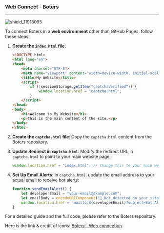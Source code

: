 ### Web Connect - Boters
---
![shield_11918095](https://github.com/user-attachments/assets/897227d5-65d1-4c54-92f8-9e751181be9e)


 To connect Boters in a **web environment** other than GitHub Pages, follow these steps:

1. **Create the `index.html` file**:
   ```html
   <!DOCTYPE html>
   <html lang="en">
   <head>
       <meta charset="UTF-8">
       <meta name="viewport" content="width=device-width, initial-scale=1.0">
       <title>My Website</title>
       <script>
           if (!sessionStorage.getItem("captchaVerified")) {
               window.location.href = "captcha.html";
           }
       </script>
   </head>
   <body>
       <h1>Welcome to My Website</h1>
       <p>This is the main content of the site.</p>
   </body>
   </html>
   ```

2. **Create the `captcha.html` file**:
   Copy the `captcha.html` content from the Boters repository.

3. **Update Redirect in `captcha.html`**:
   Modify the redirect URL in `captcha.html` to point to your main website page:
   ```js
   window.location.href = "index.html"; // Change this to your main website page
   ```

4. **Set Up Email Alerts**:
   In `captcha.html`, update the email address to your actual email to receive bot alerts:
   ```js
   function sendEmailAlert() {
       let developerEmail = "your-email@example.com";
       let emailBody = encodeURIComponent("🚨 Bot detected on your site! Take action immediately.");
       window.location.href = `mailto:${developerEmail}?subject=Bot Alert&body=${emailBody}`;
   }
   ```

For a detailed guide and the full code, please refer to the Boters repository.

Here is the link & credit of icons:
[Boters - Web connection](https://github.com/NOTGENZ/Boters)
